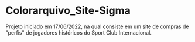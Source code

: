 # Colorarquivo_Site-Sigma
Projeto iniciado em 17/06/2022, na qual consiste em um site de compras de "perfis" de jogadores históricos do Sport Club Internacional. 
